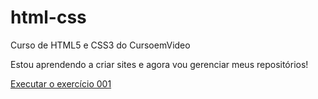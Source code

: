 # html-css
 Curso de HTML5 e CSS3 do CursoemVideo

 Estou aprendendo a criar sites e agora vou gerenciar meus repositórios!

 <a href="https://devgabrielkalil.github.io/html-css/exercicios/ex002/index.html">Executar o exercício 001</a>
